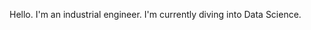 Hello. I'm an industrial engineer. I'm currently diving into Data Science.

<!---
StanislavBelkov/StanislavBelkov is a ✨ special ✨ repository because its `README.md` (this file) appears on your GitHub profile.
You can click the Preview link to take a look at your changes.
--->
